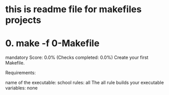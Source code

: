 # this is readme file for makefiles projects
# 0. make -f 0-Makefile
mandatory
Score: 0.0% (Checks completed: 0.0%)
Create your first Makefile.

Requirements:

name of the executable: school
rules: all
The all rule builds your executable
variables: none